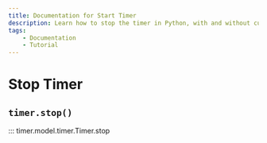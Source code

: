 ```yaml
---
title: Documentation for Start Timer
description: Learn how to stop the timer in Python, with and without custom threads. Includes code examples for beginners and advanced users.
tags:
    - Documentation
    - Tutorial
---
```


# Stop Timer
## `timer.stop()`

::: timer.model.timer.Timer.stop
